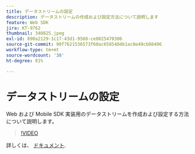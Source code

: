 ```yaml
---
title: データストリームの設定
description: データストリームの作成および設定方法について説明します
feature: Web SDK
jira: KT-9762
thumbnail: 340825.jpeg
exl-id: 890a2129-1c17-43d1-9568-ce8025470306
source-git-commit: 90f7621536573f60ac6585404b1ac0e49cb08496
workflow-type: tm+mt
source-wordcount: '38'
ht-degree: 81%

---
```


# データストリームの設定

Web および Mobile SDK 実装用のデータストリームを作成および設定する方法について説明します。

>[!VIDEO](https://video.tv.adobe.com/v/340825?quality=12&learn=on)

詳しくは、 [ドキュメント](https://experienceleague.adobe.com/docs/experience-platform/edge/fundamentals/datastreams.html?lang=ja).
